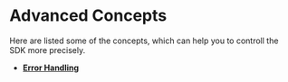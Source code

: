 # Advanced Concepts

Here are listed some of the concepts, which can help you to controll the SDK more precisely.

* [**Error Handling**](./errors.md)
